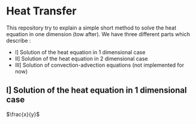 # Heat Transfer
This repository try to explain a simple short method to solve the heat equation in one dimension (tow after). We have three different parts which describe :

+ I] Solution of the heat equation in 1 dimensional case
+ II] Solution of the heat equation in 2 dimensional case
+ III] Solution of convection-advection equations (not implemented for now)

## I] Solution of the heat equation in 1 dimensional case

$\frac{x}{y}$
